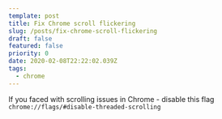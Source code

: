 ```yaml
---
template: post
title: Fix Chrome scroll flickering
slug: /posts/fix-chrome-scroll-flickering
draft: false
featured: false
priority: 0
date: 2020-02-08T22:22:02.039Z
tags:
  - chrome
---
```


If you faced with scrolling issues in Chrome - disable this flag `chrome://flags/#disable-threaded-scrolling`
